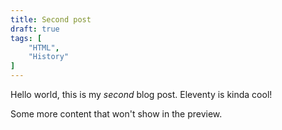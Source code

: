 ```yaml
---
title: Second post
draft: true
tags: [
	"HTML",
	"History"
]
---
```


Hello world, this is my <em>second</em> blog post. Eleventy is kinda cool!

<!-- more -->

Some more content that won't show in the preview.
